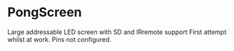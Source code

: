 # PongScreen
Large addressable LED screen with SD and IRremote support
First attempt whilst at work. Pins not configured.

